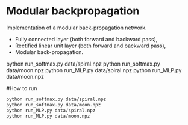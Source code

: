 # Modular backpropagation
Implementation of a modular back-propagation network.


* Fully connected layer (both forward and backward pass),
* Rectified linear unit layer (both forward and backward pass),
* Modular back-propagation.

python run_softmax.py data/spiral.npz
python run_softmax.py data/moon.npz
python run_MLP.py data/spiral.npz
python run_MLP.py data/moon.npz

#How to run
```sh
python run_softmax.py data/spiral.npz
python run_softmax.py data/moon.npz
python run_MLP.py data/spiral.npz
python run_MLP.py data/moon.npz
```
